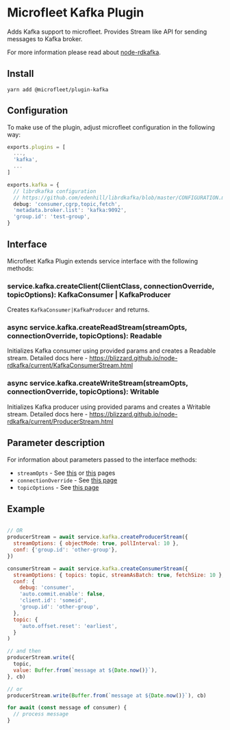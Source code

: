 # Microfleet Kafka Plugin

Adds Kafka support to microfleet. Provides Stream like API for sending messages to Kafka broker.

For more information please read about [node-rdkafka](https://github.com/Blizzard/node-rdkafka).

## Install

`yarn add @microfleet/plugin-kafka`

## Configuration

To make use of the plugin, adjust microfleet configuration in the following way:

```ts
exports.plugins = [
  ...,
  'kafka',
  ...
]

exports.kafka = {
  // librdkafka configuration
  // https://github.com/edenhill/librdkafka/blob/master/CONFIGURATION.md
  debug: 'consumer,cgrp,topic,fetch',
  'metadata.broker.list': 'kafka:9092',
  'group.id': 'test-group',
}
```

## Interface

Microfleet Kafka Plugin extends service interface with the following methods:

### service.kafka.createClient(ClientClass, connectionOverride, topicOptions): KafkaConsumer | KafkaProducer

Creates `KafkaConsumer|KafkaProducer` and returns.


### async service.kafka.createReadStream(streamOpts, connectionOverride, topicOptions): Readable

Initializes Kafka consumer using provided params and creates a Readable stream.
Detailed docs here - https://blizzard.github.io/node-rdkafka/current/KafkaConsumerStream.html

### async service.kafka.createWriteStream(streamOpts, connectionOverride, topicOptions): Writable

Initializes Kafka producer using provided params and creates a Writable stream.
Detailed docs here - https://blizzard.github.io/node-rdkafka/current/ProducerStream.html

## Parameter description

For information about parameters passed to the interface methods:

* `streamOpts` - See [this](https://blizzard.github.io/node-rdkafka/current/KafkaConsumerStream.html) or [this](https://blizzard.github.io/node-rdkafka/current/ProducerStream.html) pages
* `connectionOverride` - See [this page](https://github.com/edenhill/librdkafka/blob/master/CONFIGURATION.md)
* `topicOptions` - See [this page](https://github.com/edenhill/librdkafka/blob/master/CONFIGURATION.md#topic-configuration-properties)

## Example

```js

// OR
producerStream = await service.kafka.createProducerStream({
  streamOptions: { objectMode: true, pollInterval: 10 },
  conf: {'group.id': 'other-group'},
})

consumerStream = await service.kafka.createConsumerStream({
  streamOptions: { topics: topic, streamAsBatch: true, fetchSize: 10 },
  conf: {
    debug: 'consumer',
    'auto.commit.enable': false,
    'client.id': 'someid',
    'group.id': 'other-group',
  },
  topic: {
    'auto.offset.reset': 'earliest',
  }
)

// and then
producerStream.write({
  topic,
  value: Buffer.from(`message at ${Date.now()}`),
}, cb)

// or
producerStream.write(Buffer.from(`message at ${Date.now()}`), cb)

for await (const message of consumer) {
  // process message
}
```
